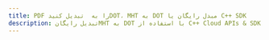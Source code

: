 ---title: PDF را به  تبدیل کنیدDOT، MHT به DOT مبدل رایگان یا C++ SDKdescription: تبدیل رایگانMHT به DOT با استفاده از C++ Cloud APIs & SDK همچنین اسناد PDF را در Cloud ایجاد، ویرایش و رندر کنید.---